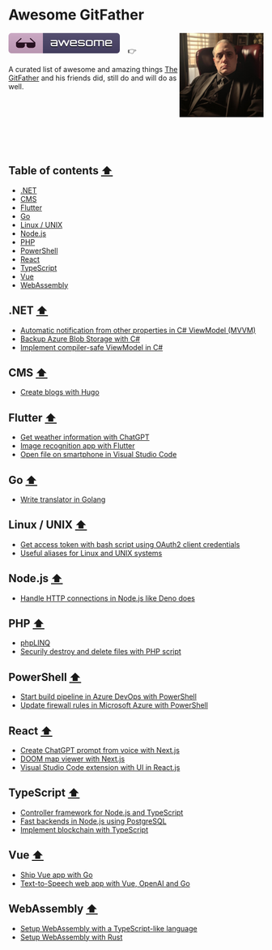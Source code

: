 # Awesome GitFather

<a href="https://www.linkedin.com/in/marcel-kloubert-410013282/"><img align="right" src="./assets/images/gitfather-avatar.jpg" alt="awesome-gitfather" title="awesome-gitfather" width="33%" /></a>

![Awesome](./assets/images/awesome-icon.svg)&nbsp;&nbsp;&nbsp; 👉

A curated list of awesome and amazing things [The GitFather](https://www.linkedin.com/in/marcel-kloubert-410013282/) and his friends did, still do and will do as well.

<br /><br /><br /><br /><br /><br />

## Table of contents [⬆](#awesome-gitfather)

- [.NET](#net-)
- [CMS](#cms-)
- [Flutter](#flutter-)
- [Go](#go-)
- [Linux / UNIX](#linux--unix-)
- [Node.js](#nodejs-)
- [PHP](#php-)
- [PowerShell](#powershell-)
- [React](#react-)
- [TypeScript](#typescript-)
- [Vue](#vue-)
- [WebAssembly](#webassembly-)

## .NET [⬆](#table-of-contents-)

- [Automatic notification from other properties in C# ViewModel (MVVM)](https://blog.kloubert.dev/posts/automatic-notification-from-other-properties-in-csharp-viewmodel/)
- [Backup Azure Blob Storage with C#](https://blog.kloubert.dev/posts/backup-azure-blob-storage-with-csharp/)
- [Implement compiler-safe ViewModel in C#](https://blog.kloubert.dev/posts/implement-compiler-safe-viewmodel-in-csharp/)

## CMS [⬆](#table-of-contents-)

- [Create blogs with Hugo](https://blog.kloubert.dev/posts/create-blogs-with-hugo/)

## Flutter [⬆](#table-of-contents-)

- [Get weather information with ChatGPT](https://blog.kloubert.dev/posts/get-weather-info-with-chatgpt/)
- [Image recognition app with Flutter](https://blog.kloubert.dev/posts/image-recognition-app-with-flutter/)
- [Open file on smartphone in Visual Studio Code](https://blog.kloubert.dev/posts/open-file-in-vscode-from-smartphone/)

## Go [⬆](#table-of-contents-)

- [Write translator in Golang](https://blog.kloubert.dev/posts/write-translator-in-golang/)

## Linux / UNIX [⬆](#table-of-contents-)

- [Get access token with bash script using OAuth2 client credentials](https://blog.kloubert.dev/posts/get-access-token-with-bash-using-oauth2-client-credentials/)
- [Useful aliases for Linux and UNIX systems](https://blog.kloubert.dev/posts/useful-aliases-for-linux-and-unix/)

## Node.js [⬆](#table-of-contents-)

- [Handle HTTP connections in Node.js like Deno does](https://blog.kloubert.dev/posts/handle-http-connections-in-node-like-deno/)

## PHP [⬆](#table-of-contents-)

- [phpLINQ](https://github.com/mkloubert/phpLINQ)
- [Securily destroy and delete files with PHP script](https://blog.kloubert.dev/posts/securily-destroy-and-delete-files-with-php-script/)

## PowerShell [⬆](#table-of-contents-)

- [Start build pipeline in Azure DevOps with PowerShell](https://blog.kloubert.dev/posts/start-build-with-powershell-in-azure-devops/)
- [Update firewall rules in Microsoft Azure with PowerShell](https://blog.kloubert.dev/posts/update-firewall-rules-in-azure-with-powershell/)

## React [⬆](#table-of-contents-)

- [Create ChatGPT prompt from voice with Next.js](https://blog.kloubert.dev/posts/create-chatgpt-prompt-from-voice/)
- [DOOM map viewer with Next.js](https://blog.kloubert.dev/posts/doom-map-viewer-with-nextjs/)
- [Visual Studio Code extension with UI in React.js](https://blog.kloubert.dev/posts/vscode-extension-with-ui-in-react/)

## TypeScript [⬆](#table-of-contents-)

- [Controller framework for Node.js and TypeScript](https://blog.kloubert.dev/posts/controller-framework-for-nodejs-and-typescript/)
- [Fast backends in Node.js using PostgreSQL](https://blog.kloubert.dev/posts/fast-backends-in-nodejs-using-postgresql/)
- [Implement blockchain with TypeScript](https://blog.kloubert.dev/posts/implement-blockchain-with-typescript/)

## Vue [⬆](#table-of-contents-)

- [Ship Vue app with Go](https://blog.kloubert.dev/posts/ship-vue-app-with-go-cli-tool/)
- [Text-to-Speech web app with Vue, OpenAI and Go](https://blog.kloubert.dev/posts/text-to-speech-app-with-vue-and-golang/)

## WebAssembly [⬆](#table-of-contents-)

- [Setup WebAssembly with a TypeScript-like language](https://blog.kloubert.dev/posts/setup-webassembly-with-typescript-like-language/)
- [Setup WebAssembly with Rust](https://blog.kloubert.dev/posts/setup-webassembly-with-rust/)
